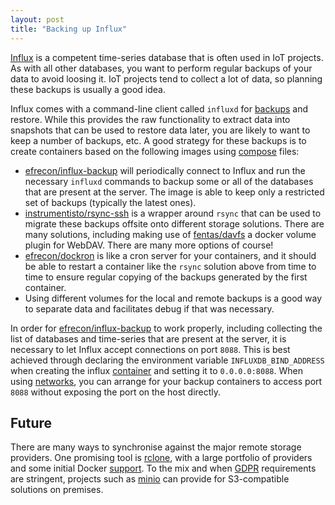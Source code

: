 ```yaml
---
layout: post
title: "Backing up Influx"
---
```


[Influx](https://www.influxdata.com/time-series-platform/influxdb/) is a
competent time-series database that is often used in IoT projects. As with all
other databases, you want to perform regular backups of your data to avoid
loosing it. IoT projects tend to collect a lot of data, so planning these
backups is usually a good idea.

Influx comes with a command-line client called `influxd` for
[backups](https://docs.influxdata.com/influxdb/v1.4/administration/backup_and_restore/)
and restore. While this provides the raw functionality to extract data into
snapshots that can be used to restore data later, you are likely to want to keep
a number of backups, etc.  A good strategy for these backups is to create
containers based on the following images using
[compose](https://docs.docker.com/compose/overview/) files:

* [efrecon/influx-backup](https://hub.docker.com/r/efrecon/influx-backup/) will
  periodically connect to Influx and run the necessary `influxd` commands to
  backup some or all of the databases that are present at the server. The image
  is able to keep only a restricted set of backups (typically the latest ones).
* [instrumentisto/rsync-ssh](https://hub.docker.com/r/instrumentisto/rsync-ssh/)
  is a wrapper around `rsync` that can be used to migrate these backups offsite
  onto different storage solutions. There are many solutions, including making
  use of [fentas/davfs](https://github.com/fentas/docker-volume-davfs) a docker
  volume plugin for WebDAV. There are many more options of course!
* [efrecon/dockron](https://hub.docker.com/r/efrecon/influx-backup/) is like a
  cron server for your containers, and it should be able to restart a container
  like the `rsync` solution above from time to time to ensure regular copying of
  the backups generated by the first container.
* Using different volumes for the local and remote backups is a good way to
  separate data and facilitates debug if that was necessary.

In order for [efrecon/influx-backup](https://github.com/efrecon/influx-backup)
to work properly, including collecting the list of databases and time-series
that are present at the server, it is necessary to let Influx accept connections
on port `8088`. This is best achieved through declaring the environment variable
`INFLUXDB_BIND_ADDRESS` when creating the influx
[container](https://hub.docker.com/_/influxdb/) and setting it to
`0.0.0.0:8088`. When using [networks](https://docs.docker.com/network/), you can
arrange for your backup containers to access port `8088` without exposing the
port on the host directly.

## Future

There are many ways to synchronise against the major remote storage providers.
One promising tool is [rclone](https://rclone.org/), with a large portfolio of
providers and some initial Docker
[support](https://github.com/ncw/rclone/wiki/Docker-images). To the mix and when
[GDPR](https://www.eugdpr.org/) requirements are stringent, projects such as
[minio](https://www.minio.io/) can provide for S3-compatible solutions on
premises.